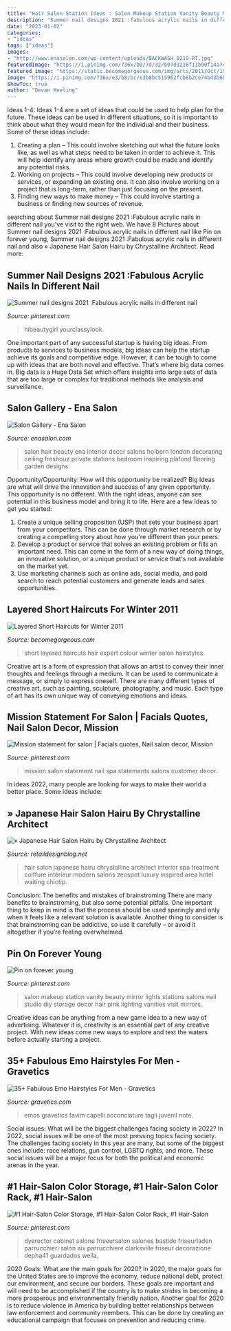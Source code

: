 ```yaml
---
title: "Hair Salon Station Ideas : Salon Makeup Station Vanity Beauty Mirror Lights Stations Salons Nail Studio Diy Storage Decor Hair Pink Lighting Vanities Visit Mirrors"
description: "Summer nail designs 2021 :fabulous acrylic nails in different nail"
date: "2023-01-02"
categories:
- "ideas"
tags: ["ideas"]
images:
- "http://www.enasalon.com/wp-content/uploads/BACKWASH_0219-RT.jpg"
featuredImage: "https://i.pinimg.com/736x/b9/7d/32/b97d3216f11b90f14a74969aec070ead.jpg"
featured_image: "https://static.becomegorgeous.com/img/arts/2011/Oct/19/5697/colour_expert_hair_salon_short_haircut.jpg"
image: "https://i.pinimg.com/736x/e3/b8/bc/e3b8bc515962fcb8b2ce74b43b6b62b1--salon-marketing-mission-statements.jpg"
ShowToc: true
author: "Devan Keeling"
---
```



Ideas 1-4:
Ideas 1-4 are a set of ideas that could be used to help plan for the future. These ideas can be used in different situations, so it is important to think about what they would mean for the individual and their business. Some of these ideas include:
1. Creating a plan – This could involve sketching out what the future looks like, as well as what steps need to be taken in order to achieve it. This will help identify any areas where growth could be made and identify any potential risks. 
2. Working on projects – This could involve developing new products or services, or expanding an existing one. It can also involve working on a project that is long-term, rather than just focusing on the present. 
3. Finding new ways to make money – This could involve starting a business or finding new sources of revenue.

	

		
searching about Summer nail designs 2021 :Fabulous acrylic nails in different nail you've visit to the right web. We have 8 Pictures about Summer nail designs 2021 :Fabulous acrylic nails in different nail like Pin on forever young, Summer nail designs 2021 :Fabulous acrylic nails in different nail and also » Japanese Hair Salon Hairu by Chrystalline Architect. Read more:
		
    
## Summer Nail Designs 2021 :Fabulous Acrylic Nails In Different Nail

<img loading=lazy src="https://i.pinimg.com/736x/6d/8b/ee/6d8beee8f804abece8993d5d9b4613e1.jpg" onerror="this.onerror=null;this.src='https://tse3.mm.bing.net/th?id=OIP._RptMb6yUvvTlIXE5PVG2QHaKo&amp;pid=15.1';" alt="Summer nail designs 2021 :Fabulous acrylic nails in different nail">

_Source: pinterest.com_

>hibeautygirl yourclassylook. 

	

One important part of any successful startup is having big ideas. From products to services to business models, big ideas can help the startup achieve its goals and competitive edge. However, it can be tough to come up with ideas that are both novel and effective. That’s where big data comes in. Big data is a Huge Data Set which offers insights into large sets of data that are too large or complex for traditional methods like analysis and surveillance.

    
## Salon Gallery - Ena Salon

<img loading=lazy src="http://www.enasalon.com/wp-content/uploads/BACKWASH_0219-RT.jpg" onerror="this.onerror=null;this.src='https://tse1.mm.bing.net/th?id=OIP.rF2tdXcQaHay61lVFQDYCwHaJ4&amp;pid=15.1';" alt="Salon Gallery - Ena Salon">

_Source: enasalon.com_

>salon hair beauty ena interior decor salons holborn london decorating ceiling freshouz private stations bedroom inspiring plafond flooring garden designs. 

	

Opportunity/Opportunity: How will this opportunity be realized?
Big Ideas are what will drive the innovation and success of any given opportunity. This opportunity is no different. With the right ideas, anyone can see potential in this business model and bring it to life. Here are a few ideas to get you started: 
1. Create a unique selling proposition (USP) that sets your business apart from your competitors. This can be done through market research or by creating a compelling story about how you're different than your peers. 
2. Develop a product or service that solves an existing problem or fills an important need. This can come in the form of a new way of doing things, an innovative solution, or a unique product or service that's not available on the market yet. 
3. Use marketing channels such as online ads, social media, and paid search to reach potential customers and generate leads and sales opportunities.

    
## Layered Short Haircuts For Winter 2011

<img loading=lazy src="https://static.becomegorgeous.com/img/arts/2011/Oct/19/5697/colour_expert_hair_salon_short_haircut.jpg" onerror="this.onerror=null;this.src='https://tse4.mm.bing.net/th?id=OIP.4kUwsiBSxoSdfIeov5U9pAHaJ4&amp;pid=15.1';" alt="Layered Short Haircuts for Winter 2011">

_Source: becomegorgeous.com_

>short layered haircuts hair expert colour winter salon hairstyles. 

	

Creative art is a form of expression that allows an artist to convey their inner thoughts and feelings through a medium. It can be used to communicate a message, or simply to express oneself. There are many different types of creative art, such as painting, sculpture, photography, and music. Each type of art has its own unique way of conveying emotions and ideas.

    
## Mission Statement For Salon | Facials Quotes, Nail Salon Decor, Mission

<img loading=lazy src="https://i.pinimg.com/736x/e3/b8/bc/e3b8bc515962fcb8b2ce74b43b6b62b1--salon-marketing-mission-statements.jpg" onerror="this.onerror=null;this.src='https://tse3.mm.bing.net/th?id=OIP.KoSQMmgU5tIHSNMO5lGq5QHaLJ&amp;pid=15.1';" alt="Mission statement for salon | Facials quotes, Nail salon decor, Mission">

_Source: pinterest.com_

>mission salon statement nail spa statements salons customer decor. 

	

In ideas 2022, many people are looking for ways to make their world a better place. Some ideas include:

    
## » Japanese Hair Salon Hairu By Chrystalline Architect

<img loading=lazy src="https://retaildesignblog.net/wp-content/uploads/2011/06/Hairu-Hair-Treatment-by-Chrystalline-Architect-04.jpg" onerror="this.onerror=null;this.src='https://tse1.mm.bing.net/th?id=OIP.-BhpNqciVNNl4UsRUlV67gHaLH&amp;pid=15.1';" alt="» Japanese Hair Salon Hairu by Chrystalline Architect">

_Source: retaildesignblog.net_

>hair salon japanese hairu chrystalline architect interior spa treatment coiffure intérieur modern salons zeospot luxury inspired area hotel waiting chictip. 

	

Conclusion: The benefits and mistakes of brainstroming
There are many benefits to brainstroming, but also some potential pitfalls. One important thing to keep in mind is that the process should be used sparingly and only when it feels like a relevant solution is available. Another thing to consider is that brainstroming can be addictive, so use it carefully – or avoid it altogether if you’re feeling overwhelmed.

    
## Pin On Forever Young

<img loading=lazy src="https://i.pinimg.com/736x/f8/7a/72/f87a72ce7be85edd1764a28243986515--home-salon-makeup-storage.jpg" onerror="this.onerror=null;this.src='https://tse3.mm.bing.net/th?id=OIP.EWBI9F5vE1aICnGYcJHwXgHaHa&amp;pid=15.1';" alt="Pin on forever young">

_Source: pinterest.com_

>salon makeup station vanity beauty mirror lights stations salons nail studio diy storage decor hair pink lighting vanities visit mirrors. 

	

Creative ideas can be anything from a new game idea to a new way of advertising. Whatever it is, creativity is an essential part of any creative project. With new ideas come new ways to explore and test the waters before actually starting a project.

    
## 35+ Fabulous Emo Hairstyles For Men - Gravetics

<img loading=lazy src="https://www.gravetics.com/wp-content/uploads/2017/01/Hot-Appearance-Emo-Hairstyle-Idea-768x1154.jpg" onerror="this.onerror=null;this.src='https://tse2.mm.bing.net/th?id=OIP.EfUrCE9IbUFGjblMmbfXUQHaLI&amp;pid=15.1';" alt="35+ Fabulous Emo Hairstyles For Men - Gravetics">

_Source: gravetics.com_

>emos gravetics favim capelli acconciature tagli juvenil note. 

	

Social issues: What will be the biggest challenges facing society in 2022?
In 2022, social issues will be one of the most pressing topics facing society. The challenges facing society in this year are many, but some of the biggest ones include: race relations, gun control, LGBTQ rights, and more. These social issues will be a major focus for both the political and economic arenas in the year.

    
## #1 Hair-Salon Color Storage, #1 Hair-Salon Color Rack, #1 Hair-Salon

<img loading=lazy src="https://i.pinimg.com/736x/b9/7d/32/b97d3216f11b90f14a74969aec070ead.jpg" onerror="this.onerror=null;this.src='https://tse1.mm.bing.net/th?id=OIP.cBEN982RNijWmxruFzo44QAAAA&amp;pid=15.1';" alt="#1 Hair-Salon Color Storage, #1 Hair-Salon Color Rack, #1 Hair-Salon">

_Source: pinterest.com_

>dyerector cabinet salone friseursalon salones bastide friseurladen parrucchieri salón aix parrucchiere clarksville friseur decorazione depha41 guardados wella. 

	

2020 Goals: What are the main goals for 2020?
In 2020, the major goals for the United States are to improve the economy, reduce national debt, protect our environment, and secure our borders. These goals are important and will need to be accomplished if the country is to make strides in becoming a more prosperous and environmentally friendly nation. Another goal for 2020 is to reduce violence in America by building better relationships between law enforcement and community members. This can be done by creating an educational campaign that focuses on prevention and reducing crime.

